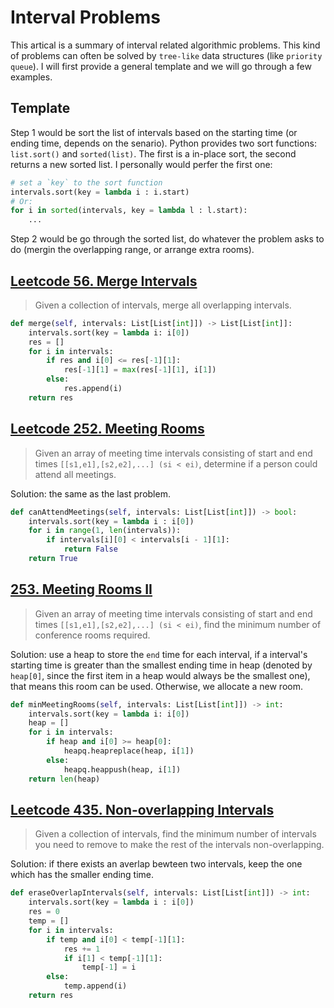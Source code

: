 # Interval Problems

This artical is a summary of interval related algorithmic problems. This kind of problems can often be solved by `tree-like` data structures (like `priority queue`). I will first provide a general template and we will go through a few examples.

## Template

Step 1 would be sort the list of intervals based on the starting time (or ending time, depends on the senario). Python provides two sort functions: `list.sort()` and `sorted(list)`. The first is a in-place sort, the second returns a new sorted list. I personally would perfer the first one: 
```python
# set a `key` to the sort function
intervals.sort(key = lambda i : i.start)
# Or:
for i in sorted(intervals, key = lambda l : l.start):
    ...
```

Step 2 would be go through the sorted list, do whatever the problem asks to do (mergin the overlapping range, or arrange extra rooms).

## [Leetcode 56. Merge Intervals](https://leetcode.com/problems/merge-intervals/)
> Given a collection of intervals, merge all overlapping intervals.

```python
def merge(self, intervals: List[List[int]]) -> List[List[int]]:
    intervals.sort(key = lambda i: i[0])
    res = []
    for i in intervals:
        if res and i[0] <= res[-1][1]:
            res[-1][1] = max(res[-1][1], i[1])
        else:
            res.append(i)
    return res
```

## [Leetcode 252. Meeting Rooms](https://leetcode.com/problems/meeting-rooms/)
> Given an array of meeting time intervals consisting of start and end times `[[s1,e1],[s2,e2],...] (si < ei)`, determine if a person could attend all meetings.

Solution: the same as the last problem.
```python
def canAttendMeetings(self, intervals: List[List[int]]) -> bool:
    intervals.sort(key = lambda i : i[0])
    for i in range(1, len(intervals)):
        if intervals[i][0] < intervals[i - 1][1]:
            return False
    return True
```

## [253. Meeting Rooms II](https://leetcode.com/problems/meeting-rooms-ii/)
> Given an array of meeting time intervals consisting of start and end times `[[s1,e1],[s2,e2],...] (si < ei)`, find the minimum number of conference rooms required.

Solution: use a heap to store the `end` time for each interval, if a interval's starting time is greater than the smallest ending time in heap (denoted by `heap[0]`, since the first item in a heap would always be the smallest one), that means this room can be used. Otherwise, we allocate a new room.

```python
def minMeetingRooms(self, intervals: List[List[int]]) -> int:
    intervals.sort(key = lambda i: i[0])
    heap = []
    for i in intervals:
        if heap and i[0] >= heap[0]:
            heapq.heapreplace(heap, i[1])
        else:
            heapq.heappush(heap, i[1])
    return len(heap)
```

## [Leetcode 435. Non-overlapping Intervals](https://leetcode.com/problems/non-overlapping-intervals/)
> Given a collection of intervals, find the minimum number of intervals you need to remove to make the rest of the intervals non-overlapping.

Solution: if there exists an averlap bewteen two intervals, keep the one which has the smaller ending time.

```python
def eraseOverlapIntervals(self, intervals: List[List[int]]) -> int:
    intervals.sort(key = lambda i : i[0])
    res = 0
    temp = []
    for i in intervals:
        if temp and i[0] < temp[-1][1]:
            res += 1
            if i[1] < temp[-1][1]:
                temp[-1] = i
        else:
            temp.append(i)
    return res
```